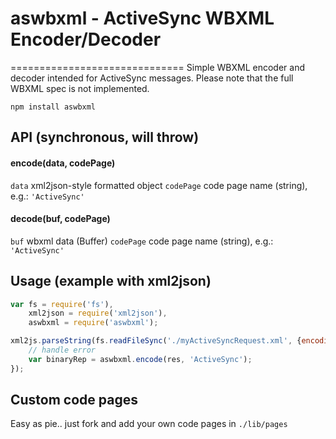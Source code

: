 # aswbxml - ActiveSync WBXML Encoder/Decoder
==============================
Simple WBXML encoder and decoder intended for ActiveSync messages.
Please note that the full WBXML spec is not implemented.

```
npm install aswbxml
```

## API (synchronous, will throw)

#### encode(data, codePage)

```data``` xml2json-style formatted object
```codePage``` code page name (string), e.g.: ```'ActiveSync'```

#### decode(buf, codePage)

```buf``` wbxml data (Buffer)
```codePage``` code page name (string), e.g.: ```'ActiveSync'```

## Usage (example with xml2json)

```javascript
var fs = require('fs'),
	xml2json = require('xml2json'),
	aswbxml = require('aswbxml');

xml2js.parseString(fs.readFileSync('./myActiveSyncRequest.xml', {encoding: 'utf8'}), function(err, res) {
	// handle error
	var binaryRep = aswbxml.encode(res, 'ActiveSync');
});
```

## Custom code pages

Easy as pie.. just fork and add your own code pages in ```./lib/pages```